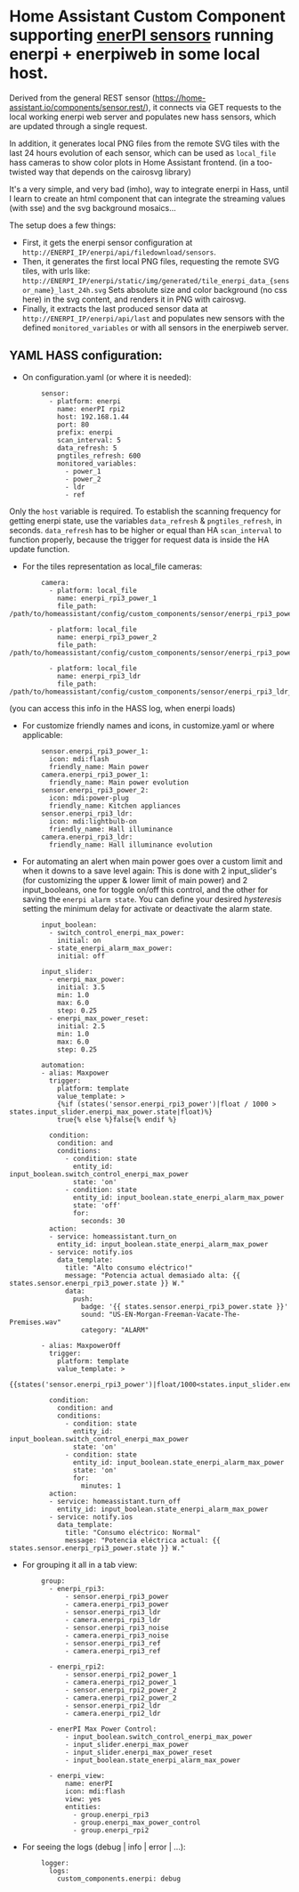 # Home Assistant Custom Component supporting [enerPI sensors](https://github.com/azogue/enerpi) running enerpi + enerpiweb in some local host.

Derived from the general REST sensor (https://home-assistant.io/components/sensor.rest/), it connects via GET requests to the local working enerpi web server and populates new hass sensors, which are updated through a single request.

In addition, it generates local PNG files from the remote SVG tiles with the last 24 hours evolution of each sensor, which can be used as `local_file` hass cameras to show color plots in Home Assistant frontend. (in a too-twisted way that depends on the cairosvg library)

It's a very simple, and very bad (imho), way to integrate enerpi in Hass, until I learn to create an html component that can integrate the streaming values (with sse) and the svg background mosaics...

The setup does a few things:
- First, it gets the enerpi sensor configuration at `http://ENERPI_IP/enerpi/api/filedownload/sensors`.
- Then, it generates the first local PNG files, requesting the remote SVG tiles, with urls like:
    `http://ENERPI_IP/enerpi/static/img/generated/tile_enerpi_data_{sensor_name}_last_24h.svg`
  Sets absolute size and color background (no css here) in the svg content, and renders it in PNG with cairosvg.
- Finally, it extracts the last produced sensor data at `http://ENERPI_IP/enerpi/api/last` and populates new sensors with the defined `monitored_variables` or with all sensors in the enerpiweb server.

## YAML HASS configuration:

* On configuration.yaml (or where it is needed):
```
        sensor:
          - platform: enerpi
            name: enerPI rpi2
            host: 192.168.1.44
            port: 80
            prefix: enerpi
            scan_interval: 5
            data_refresh: 5
            pngtiles_refresh: 600
            monitored_variables:
              - power_1
              - power_2
              - ldr
              - ref
```
Only the `host` variable is required. To establish the scanning frequency for getting enerpi state, use the variables `data_refresh` & `pngtiles_refresh`, in seconds. `data_refresh` has to be higher or equal than HA `scan_interval` to function properly, because the trigger for request data is inside the HA update function.

* For the tiles representation as local_file cameras:
```
        camera:
          - platform: local_file
            name: enerpi_rpi3_power_1
            file_path: /path/to/homeassistant/config/custom_components/sensor/enerpi_rpi3_power_1_tile_24h.png

          - platform: local_file
            name: enerpi_rpi3_power_2
            file_path: /path/to/homeassistant/config/custom_components/sensor/enerpi_rpi3_power_2_tile_24h.png

          - platform: local_file
            name: enerpi_rpi3_ldr
            file_path: /path/to/homeassistant/config/custom_components/sensor/enerpi_rpi3_ldr_tile_24h.png
```
  (you can access this info in the HASS log, when enerpi loads)

* For customize friendly names and icons, in customize.yaml or where applicable:
```
        sensor.enerpi_rpi3_power_1:
          icon: mdi:flash
          friendly_name: Main power
        camera.enerpi_rpi3_power_1:
          friendly_name: Main power evolution
        sensor.enerpi_rpi3_power_2:
          icon: mdi:power-plug
          friendly_name: Kitchen appliances
        sensor.enerpi_rpi3_ldr:
          icon: mdi:lightbulb-on
          friendly_name: Hall illuminance
        camera.enerpi_rpi3_ldr:
          friendly_name: Hall illuminance evolution
```

* For automating an alert when main power goes over a custom limit and when it downs to a save level again:
  This is done with 2 input_slider's (for customizing the upper & lower limit of main power) and 2 input_booleans, one for toggle on/off this control, and the other for saving the `enerpi alarm state`. You can define your desired *hysteresis* setting the minimum delay for activate or deactivate the alarm state.
```
        input_boolean:
          - switch_control_enerpi_max_power:
            initial: on
          - state_enerpi_alarm_max_power:
            initial: off

        input_slider:
          - enerpi_max_power:
            initial: 3.5
            min: 1.0
            max: 6.0
            step: 0.25
          - enerpi_max_power_reset:
            initial: 2.5
            min: 1.0
            max: 6.0
            step: 0.25

        automation:
        - alias: Maxpower
          trigger:
            platform: template
            value_template: >
            {%if (states('sensor.enerpi_rpi3_power')|float / 1000 > states.input_slider.enerpi_max_power.state|float)%}
            true{% else %}false{% endif %}

          condition:
            condition: and
            conditions:
              - condition: state
                entity_id: input_boolean.switch_control_enerpi_max_power
                state: 'on'
              - condition: state
                entity_id: input_boolean.state_enerpi_alarm_max_power
                state: 'off'
                for:
                  seconds: 30
          action:
          - service: homeassistant.turn_on
            entity_id: input_boolean.state_enerpi_alarm_max_power
          - service: notify.ios
            data_template:
              title: "Alto consumo eléctrico!"
              message: "Potencia actual demasiado alta: {{ states.sensor.enerpi_rpi3_power.state }} W."
              data:
                push:
                  badge: '{{ states.sensor.enerpi_rpi3_power.state }}'
                  sound: "US-EN-Morgan-Freeman-Vacate-The-Premises.wav"
                  category: "ALARM"

        - alias: MaxpowerOff
          trigger:
            platform: template
            value_template: >
                {{states('sensor.enerpi_rpi3_power')|float/1000<states.input_slider.enerpi_max_power_reset.state|float}}

          condition:
            condition: and
            conditions:
              - condition: state
                entity_id: input_boolean.switch_control_enerpi_max_power
                state: 'on'
              - condition: state
                entity_id: input_boolean.state_enerpi_alarm_max_power
                state: 'on'
                for:
                  minutes: 1
          action:
          - service: homeassistant.turn_off
            entity_id: input_boolean.state_enerpi_alarm_max_power
          - service: notify.ios
            data_template:
              title: "Consumo eléctrico: Normal"
              message: "Potencia eléctrica actual: {{ states.sensor.enerpi_rpi3_power.state }} W."
```

* For grouping it all in a tab view:
```
        group:
          - enerpi_rpi3:
              - sensor.enerpi_rpi3_power
              - camera.enerpi_rpi3_power
              - sensor.enerpi_rpi3_ldr
              - camera.enerpi_rpi3_ldr
              - sensor.enerpi_rpi3_noise
              - camera.enerpi_rpi3_noise
              - sensor.enerpi_rpi3_ref
              - camera.enerpi_rpi3_ref

          - enerpi_rpi2:
              - sensor.enerpi_rpi2_power_1
              - camera.enerpi_rpi2_power_1
              - sensor.enerpi_rpi2_power_2
              - camera.enerpi_rpi2_power_2
              - sensor.enerpi_rpi2_ldr
              - camera.enerpi_rpi2_ldr

          - enerPI Max Power Control:
              - input_boolean.switch_control_enerpi_max_power
              - input_slider.enerpi_max_power
              - input_slider.enerpi_max_power_reset
              - input_boolean.state_enerpi_alarm_max_power

          - enerpi_view:
              name: enerPI
              icon: mdi:flash
              view: yes
              entities:
                - group.enerpi_rpi3
                - group.enerpi_max_power_control
                - group.enerpi_rpi2
```

* For seeing the logs (debug | info | error | ...):
```
        logger:
          logs:
            custom_components.enerpi: debug
```
